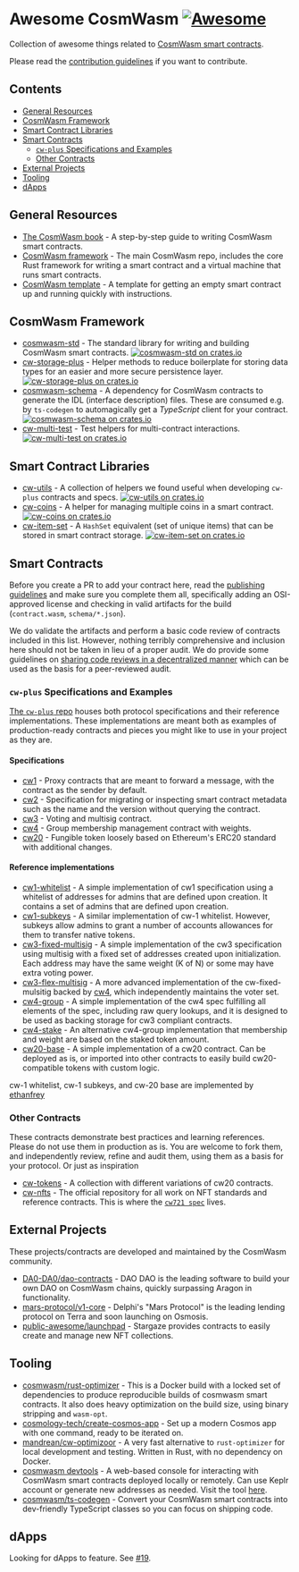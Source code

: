 # Awesome CosmWasm [![Awesome](https://awesome.re/badge.svg)](https://awesome.re)

Collection of awesome things related to
[CosmWasm smart contracts](https://www.cosmwasm.com).

Please read the [contribution guidelines](CONTRIBUTING.md) if you want to
contribute.

## Contents

- [General Resources](#general-resources)
- [CosmWasm Framework](#cosmwasm-framework)
- [Smart Contract Libraries](#smart-contract-libraries)
- [Smart Contracts](#smart-contracts)
  - [`cw-plus` Specifications and Examples](#cw-plus-specifications-and-examples)
  - [Other Contracts](#other-contracts)
- [External Projects](#external-projects)
- [Tooling](#tooling)
- [dApps](#dapps)

## General Resources

- [The CosmWasm book](https://book.cosmwasm.com/) - A step-by-step guide to writing CosmWasm smart contracts.
- [CosmWasm framework](https://github.com/CosmWasm/cosmwasm) - The main CosmWasm repo, includes the core Rust framework for writing a smart contract and a virtual machine that runs smart contracts.
- [CosmWasm template](https://github.com/CosmWasm/cw-template) - A template for getting an empty smart contract up and running quickly with instructions.

## CosmWasm Framework

- [cosmwasm-std](https://github.com/CosmWasm/cosmwasm/tree/master/packages/std) - The standard library for writing and building CosmWasm smart contracts. [![cosmwasm-std on crates.io](https://img.shields.io/crates/v/cosmwasm-std.svg)](https://crates.io/crates/cosmwasm-std)
- [cw-storage-plus](https://github.com/CosmWasm/cw-storage-plus) - Helper methods to reduce boilerplate for storing data types for an easier and more secure persistence layer. [![cw-storage-plus on crates.io](https://img.shields.io/crates/v/cw-storage-plus.svg)](https://crates.io/crates/cw-storage-plus)
- [cosmwasm-schema](https://github.com/CosmWasm/cosmwasm/tree/master/packages/schema) - A dependency for CosmWasm contracts to generate the IDL (interface description) files. These are consumed e.g. by `ts-codegen` to automagically get a _TypeScript_ client for your contract. [![cosmwasm-schema on crates.io](https://img.shields.io/crates/v/cosmwasm-schema.svg)](https://crates.io/crates/cosmwasm-schema)
- [cw-multi-test](https://github.com/CosmWasm/cw-multi-test) - Test helpers for multi-contract interactions. [![cw-multi-test on crates.io](https://img.shields.io/crates/v/cw-multi-test.svg)](https://crates.io/crates/cw-multi-test)

## Smart Contract Libraries

- [cw-utils](https://github.com/CosmWasm/cw-utils) - A collection of helpers we found useful when developing `cw-plus` contracts and specs. [![cw-utils on crates.io](https://img.shields.io/crates/v/cw-utils.svg)](https://crates.io/crates/cw-utils)
- [cw-coins](https://github.com/steak-enjoyers/cw-plus-plus/tree/main/packages/coins) - A helper for managing multiple coins in a smart contract. [![cw-coins on crates.io](https://img.shields.io/crates/v/cw-coins.svg)](https://crates.io/crates/cw-coins)
- [cw-item-set](https://github.com/steak-enjoyers/cw-plus-plus/tree/main/packages/item-set) - A `HashSet` equivalent (set of unique items) that can be stored in smart contract storage. [![cw-item-set on crates.io](https://img.shields.io/crates/v/cw-item-set.svg)](https://crates.io/crates/cw-item-set)

## Smart Contracts

Before you create a PR to add your contract here, read the
[publishing guidelines](https://github.com/confio/cosmwasm-template/blob/master/Publishing.md)
and make sure you complete them all, specifically adding an OSI-approved license
and checking in valid artifacts for the build (`contract.wasm`,
`schema/*.json`).

We do validate the artifacts and perform a basic code review of contracts
included in this list. However, nothing terribly comprehensive and inclusion
here should not be taken in lieu of a proper audit. We do provide some
guidelines on
[sharing code reviews in a decentralized manner](https://github.com/confio/cosmwasm-template/blob/master/Importing.md)
which can be used as the basis for a peer-reviewed audit.

### `cw-plus` Specifications and Examples

[The `cw-plus` repo](https://github.com/CosmWasm/cosmwasm-plus) houses both
protocol specifications and their reference implementations. These
implementations are meant both as examples of production-ready contracts and
pieces you might like to use in your project as they are.

#### Specifications

- [cw1](https://github.com/CosmWasm/cosmwasm-plus/tree/master/packages/cw1) - Proxy contracts that are meant to forward a message, with the contract as the sender by default.
- [cw2](https://github.com/CosmWasm/cw-plus/tree/main/packages/cw2) - Specification for migrating or inspecting smart contract metadata such as the name and the version without querying the contract.
- [cw3](https://github.com/CosmWasm/cosmwasm-plus/blob/master/packages/cw3/README.md) - Voting and multisig contract.
- [cw4](https://github.com/CosmWasm/cosmwasm-plus/blob/master/packages/cw4/README.md) - Group membership management contract with weights.
- [cw20](https://github.com/CosmWasm/cosmwasm-plus/tree/master/packages/cw20) - Fungible token loosely based on Ethereum's ERC20 standard with additional changes.

#### Reference implementations


- [cw1-whitelist](https://github.com/CosmWasm/cosmwasm-plus/tree/master/contracts/cw1-whitelist) - A simple implementation of cw1 specification using a whitelist of addresses for admins that are defined upon creation. It contains a set of admins that are defined upon creation.
- [cw1-subkeys](https://github.com/CosmWasm/cosmwasm-plus/tree/master/contracts/cw1-subkeys) - A similar implementation of cw-1 whitelist. However, subkeys allow admins to grant a number of accounts allowances for them to transfer native tokens.
- [cw3-fixed-multisig](https://github.com/CosmWasm/cosmwasm-plus/tree/master/contracts/cw3-fixed-multisig) - A simple implementation of the cw3 specification using multisig with a fixed set of addresses created upon initialization. Each address may have the same weight (K of N) or some may have extra voting power.
- [cw3-flex-multisig](https://github.com/CosmWasm/cosmwasm-plus/tree/master/contracts/cw3-flex-multisig) - A more advanced implementation of the cw-fixed-mulsitig backed by [cw4](https://github.com/CosmWasm/cosmwasm-plus/tree/master/packages/cw4), which independently maintains the voter set.
- [cw4-group](https://github.com/CosmWasm/cosmwasm-plus/tree/master/contracts/cw4-group) - A simple implementation of the cw4 spec fulfilling all elements of the spec, including raw query lookups, and it is designed to be used as backing storage for cw3 compliant contracts.
- [cw4-stake](https://github.com/CosmWasm/cosmwasm-plus/tree/master/contracts/cw4-stake) - An alternative cw4-group implementation that membership and weight are based on the staked token amount.
- [cw20-base](https://github.com/CosmWasm/cosmwasm-plus/tree/master/contracts/cw20-base) - A simple implementation of a cw20 contract. Can be deployed as is, or imported into other contracts to easily build cw20-compatible tokens with custom logic.

cw-1 whitelist, cw-1 subkeys, and cw-20 base are implemented by [ethanfrey](https://github.com/ethanfrey)

### Other Contracts

These contracts demonstrate best practices and learning references. Please do
not use them in production as is. You are welcome to fork them, and
independently review, refine and audit them, using them as a basis for your
protocol. Or just as inspiration

- [cw-tokens](https://github.com/CosmWasm/cw-tokens) - A collection with different variations of cw20 contracts.
- [cw-nfts](https://github.com/CosmWasm/cw-nfts) - The official repository for all work on NFT standards and reference contracts. This is where the [`cw721 spec`](https://github.com/CosmWasm/cw-nfts/tree/main/packages/cw721) lives.

## External Projects

These projects/contracts are developed and maintained by the CosmWasm community.

- [DA0-DA0/dao-contracts](https://github.com/DA0-DA0/dao-contracts) - DAO DAO is the leading software to build your own DAO on CosmWasm chains, quickly surpassing Aragon in functionality.
- [mars-protocol/v1-core](https://github.com/mars-protocol/v1-core) - Delphi's "Mars Protocol" is the leading lending protocol on Terra and soon launching on Osmosis.
- [public-awesome/launchpad](https://github.com/public-awesome/launchpad) - Stargaze provides contracts to easily create and manage new NFT collections.

## Tooling

- [cosmwasm/rust-optimizer](https://github.com/CosmWasm/rust-optimizer) - This is a Docker build with a locked set of dependencies to produce reproducible builds of cosmwasm smart contracts. It also does heavy optimization on the build size, using binary stripping and `wasm-opt`.
- [cosmology-tech/create-cosmos-app](https://github.com/cosmology-tech/create-cosmos-app) - Set up a modern Cosmos app with one command, ready to be iterated on.
- [mandrean/cw-optimizoor](https://github.com/mandrean/cw-optimizoor) - A very fast alternative to `rust-optimizer` for local development and testing. Written in Rust, with no dependency on Docker.
- [cosmwasm devtools](https://github.com/aswever/cosmwasm-devtools) -  A web-based console for interacting with CosmWasm smart contracts deployed locally or remotely. Can use Keplr account or generate new addresses as needed. Visit the tool [here](https://cosmwasm.tools/).
- [cosmwasm/ts-codegen](https://github.com/CosmWasm/ts-codegen) - Convert your CosmWasm smart contracts into dev-friendly TypeScript classes so you can focus on shipping code.

## dApps

Looking for dApps to feature. See
[#19](https://github.com/CosmWasm/cw-awesome/issues/19).
